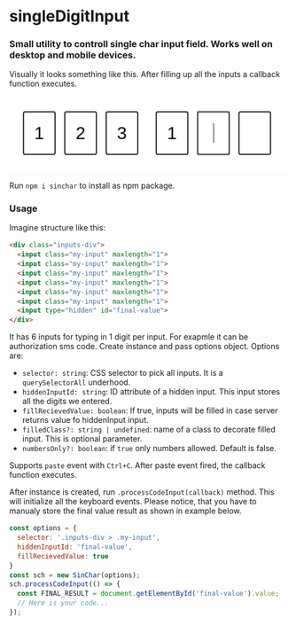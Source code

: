 # singleDigitInput
### Small utility to controll single char input field. Works well on desktop and mobile devices.
Visually it looks something like this. After filling up all the inputs a callback function executes.

![example](./ghp.jpeg)

Run ```npm i sinchar``` to install as npm package.

### Usage
Imagine structure like this:
```html
<div class="inputs-div">
  <input class="my-input" maxlength="1">
  <input class="my-input" maxlength="1">
  <input class="my-input" maxlength="1">
  <input class="my-input" maxlength="1">
  <input class="my-input" maxlength="1">
  <input class="my-input" maxlength="1">
  <input type="hidden" id="final-value">
</div>
```
It has 6 inputs for typing in 1 digit per input. For exapmle it can be authorization sms code.
Create instance and pass options object. Options are:
* ```selector: string```: CSS selector to pick all inputs. It is a ```querySelectorAll``` underhood.
* ```hiddenInputId: string```: ID attribute of a hidden input. This input stores all the digits we entered.
* ```fillRecievedValue: boolean```: If true, inputs will be filled in case server returns value fo hiddenInput input.
* ```filledClass?: string | undefined```: name of a class to decorate filled input. This is optional parameter.
* ```numbersOnly?: boolean```: if ```true``` only numbers allowed. Default is false.


Supports ```paste``` event with ```Ctrl+C```. After paste event fired, the callback function executes.


After instance is created, run ```.processCodeInput(callback)``` method. This will initialize all the keyboard events.
Please notice, that you have to manualy store the final value result as shown in example below.
```javascript
const options = {
  selector: '.inputs-div > .my-input',
  hiddenInputId: 'final-value',
  fillRecievedValue: true
}
const sch = new SinChar(options);
sch.processCodeInput(() => {
  const FINAL_RESULT = document.getElementById('final-value').value;
  // Here is your code...
});
```